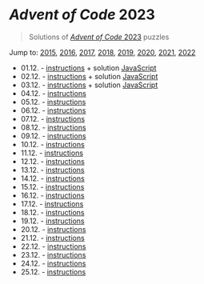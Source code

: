 # *Advent of Code* 2023
> Solutions of [*Advent of Code* 2023](http://adventofcode.com/2023/) puzzles

Jump to: [2015](../2015), [2016](../2016), [2017](../2017), [2018](../2018), [2019](../2019), [2020](../2020), [2021](../2021), [2022](../2022)

* 01.12. - [instructions](http://adventofcode.com/2023/day/1) + solution [JavaScript](./01.js)
* 02.12. - [instructions](http://adventofcode.com/2023/day/2) + solution [JavaScript](./02.js)
* 03.12. - [instructions](http://adventofcode.com/2023/day/3) + solution [JavaScript](./03.js)
* 04.12. - [instructions](http://adventofcode.com/2023/day/4)
* 05.12. - [instructions](http://adventofcode.com/2023/day/5)
* 06.12. - [instructions](http://adventofcode.com/2023/day/6)
* 07.12. - [instructions](http://adventofcode.com/2023/day/7)
* 08.12. - [instructions](http://adventofcode.com/2023/day/8)
* 09.12. - [instructions](http://adventofcode.com/2023/day/9)
* 10.12. - [instructions](http://adventofcode.com/2023/day/10)
* 11.12. - [instructions](http://adventofcode.com/2023/day/11)
* 12.12. - [instructions](http://adventofcode.com/2023/day/12)
* 13.12. - [instructions](http://adventofcode.com/2023/day/13)
* 14.12. - [instructions](http://adventofcode.com/2023/day/14)
* 15.12. - [instructions](http://adventofcode.com/2023/day/15)
* 16.12. - [instructions](http://adventofcode.com/2023/day/16)
* 17.12. - [instructions](http://adventofcode.com/2023/day/17)
* 18.12. - [instructions](http://adventofcode.com/2023/day/18)
* 19.12. - [instructions](http://adventofcode.com/2023/day/19)
* 20.12. - [instructions](http://adventofcode.com/2023/day/20)
* 21.12. - [instructions](http://adventofcode.com/2023/day/21)
* 22.12. - [instructions](http://adventofcode.com/2023/day/22)
* 23.12. - [instructions](http://adventofcode.com/2023/day/23)
* 24.12. - [instructions](http://adventofcode.com/2023/day/24)
* 25.12. - [instructions](http://adventofcode.com/2023/day/25)

